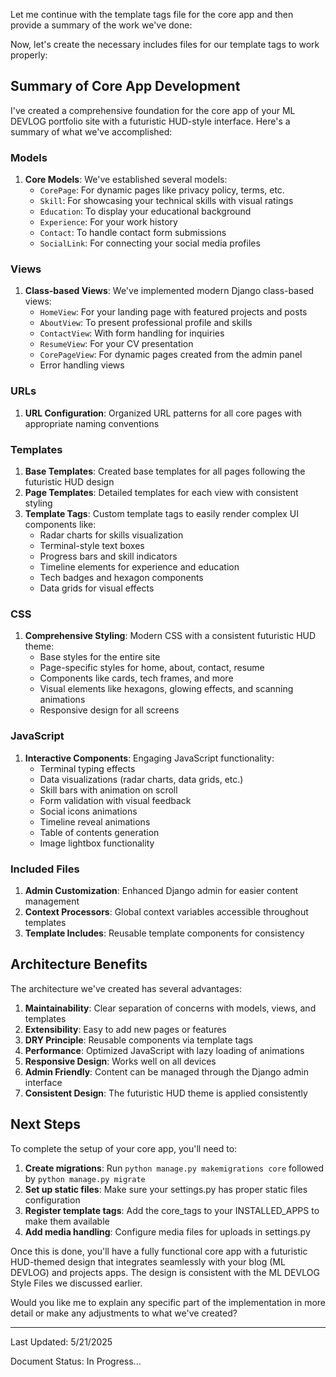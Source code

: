 Let me continue with the template tags file for the core app and then provide a summary of the work we've done:

Now, let's create the necessary includes files for our template tags to work properly:

## Summary of Core App Development

I've created a comprehensive foundation for the core app of your ML DEVLOG portfolio site with a futuristic HUD-style interface. Here's a summary of what we've accomplished:

### Models
1. **Core Models**: We've established several models:
   - `CorePage`: For dynamic pages like privacy policy, terms, etc.
   - `Skill`: For showcasing your technical skills with visual ratings
   - `Education`: To display your educational background
   - `Experience`: For your work history
   - `Contact`: To handle contact form submissions
   - `SocialLink`: For connecting your social media profiles

### Views
1. **Class-based Views**: We've implemented modern Django class-based views:
   - `HomeView`: For your landing page with featured projects and posts
   - `AboutView`: To present professional profile and skills
   - `ContactView`: With form handling for inquiries
   - `ResumeView`: For your CV presentation
   - `CorePageView`: For dynamic pages created from the admin panel
   - Error handling views

### URLs
1. **URL Configuration**: Organized URL patterns for all core pages with appropriate naming conventions

### Templates
1. **Base Templates**: Created base templates for all pages following the futuristic HUD design
2. **Page Templates**: Detailed templates for each view with consistent styling
3. **Template Tags**: Custom template tags to easily render complex UI components like:
   - Radar charts for skills visualization
   - Terminal-style text boxes
   - Progress bars and skill indicators
   - Timeline elements for experience and education
   - Tech badges and hexagon components
   - Data grids for visual effects

### CSS
1. **Comprehensive Styling**: Modern CSS with a consistent futuristic HUD theme:
   - Base styles for the entire site
   - Page-specific styles for home, about, contact, resume
   - Components like cards, tech frames, and more
   - Visual elements like hexagons, glowing effects, and scanning animations
   - Responsive design for all screens

### JavaScript
1. **Interactive Components**: Engaging JavaScript functionality:
   - Terminal typing effects
   - Data visualizations (radar charts, data grids, etc.)
   - Skill bars with animation on scroll
   - Form validation with visual feedback
   - Social icons animations
   - Timeline reveal animations
   - Table of contents generation
   - Image lightbox functionality

### Included Files
1. **Admin Customization**: Enhanced Django admin for easier content management
2. **Context Processors**: Global context variables accessible throughout templates
3. **Template Includes**: Reusable template components for consistency

## Architecture Benefits

The architecture we've created has several advantages:

1. **Maintainability**: Clear separation of concerns with models, views, and templates
2. **Extensibility**: Easy to add new pages or features
3. **DRY Principle**: Reusable components via template tags
4. **Performance**: Optimized JavaScript with lazy loading of animations
5. **Responsive Design**: Works well on all devices
6. **Admin Friendly**: Content can be managed through the Django admin interface
7. **Consistent Design**: The futuristic HUD theme is applied consistently

## Next Steps

To complete the setup of your core app, you'll need to:

1. **Create migrations**: Run `python manage.py makemigrations core` followed by `python manage.py migrate`
2. **Set up static files**: Make sure your settings.py has proper static files configuration
3. **Register template tags**: Add the core_tags to your INSTALLED_APPS to make them available
4. **Add media handling**: Configure media files for uploads in settings.py

Once this is done, you'll have a fully functional core app with a futuristic HUD-themed design that integrates seamlessly with your blog (ML DEVLOG) and projects apps. The design is consistent with the ML DEVLOG Style Files we discussed earlier.

Would you like me to explain any specific part of the implementation in more detail or make any adjustments to what we've created?

_____________________________

Last Updated: 5/21/2025

Document Status: In Progress...

